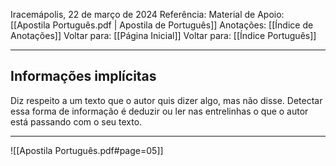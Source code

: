 Iracemápolis, 22 de março de 2024
Referência:
Material de Apoio: [[Apostila Português.pdf | Apostila de Português]]
Anotações: [[Índice de Anotações]]
Voltar para: [[Página Inicial]]
Voltar para: [[Índice Português]]
___________________
## Informações implícitas
Diz respeito a um texto que o autor quis dizer algo, mas não disse. Detectar essa forma de informação é deduzir ou ler nas entrelinhas o que o autor está passando com o seu texto.

___________________

![[Apostila Português.pdf#page=05]]
